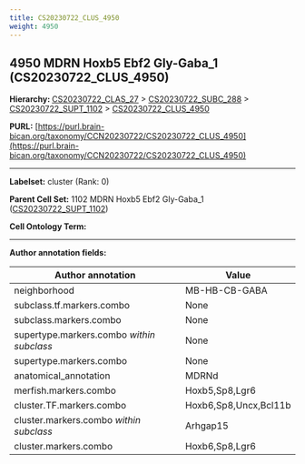 ```yaml
---
title: CS20230722_CLUS_4950
weight: 4950
---
```

## 4950 MDRN Hoxb5 Ebf2 Gly-Gaba_1 (CS20230722_CLUS_4950)
<b>Hierarchy: </b>
[CS20230722_CLAS_27](../CS20230722_CLAS_27) >
[CS20230722_SUBC_288](../CS20230722_SUBC_288) >
[CS20230722_SUPT_1102](../CS20230722_SUPT_1102) >
[CS20230722_CLUS_4950](../CS20230722_CLUS_4950)

**PURL:** [https://purl.brain-bican.org/taxonomy/CCN20230722/CS20230722_CLUS_4950](https://purl.brain-bican.org/taxonomy/CCN20230722/CS20230722_CLUS_4950)

---


**Labelset:** cluster (Rank: 0)

**Parent Cell Set:** 1102 MDRN Hoxb5 Ebf2 Gly-Gaba_1 ([CS20230722_SUPT_1102](../CS20230722_SUPT_1102))



**Cell Ontology Term:** 

[MARKER GENES.]: #


---

[TRANSFERRED ANNOTATIONS.]: #


[AUTHOR ANNOTATION FIELDS.]: #


**Author annotation fields:**

| Author annotation | Value |
|-------------------|-------|
|neighborhood|MB-HB-CB-GABA|
|subclass.tf.markers.combo|None|
|subclass.markers.combo|None|
|supertype.markers.combo _within subclass_|None|
|supertype.markers.combo|None|
|anatomical_annotation|MDRNd|
|merfish.markers.combo|Hoxb5,Sp8,Lgr6|
|cluster.TF.markers.combo|Hoxb6,Sp8,Uncx,Bcl11b|
|cluster.markers.combo _within subclass_|Arhgap15|
|cluster.markers.combo|Hoxb6,Sp8,Lgr6|
